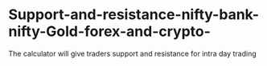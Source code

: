 # Support-and-resistance-nifty-bank-nifty-Gold-forex-and-crypto-
The calculator will give traders support and resistance for intra day trading 
